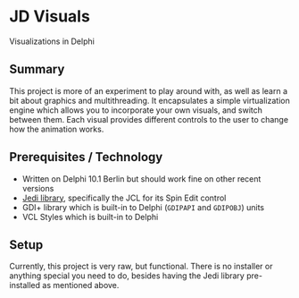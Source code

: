 # JD Visuals
Visualizations in Delphi

## Summary

This project is more of an experiment to play around with, as well as learn a bit about graphics and multithreading. It encapsulates a simple virtualization engine which allows you to incorporate your own visuals, and switch between them. Each visual provides different controls to the user to change how the animation works.

## Prerequisites / Technology

 - Written on Delphi 10.1 Berlin but should work fine on other recent versions
 - [Jedi library](https://www.delphi-jedi.org/), specifically the JCL for its Spin Edit control
 - GDI+ library which is built-in to Delphi (`GDIPAPI` and `GDIPOBJ`) units
 - VCL Styles which is built-in to Delphi

## Setup

Currently, this project is very raw, but functional. There is no installer or anything special you need to do, besides having the Jedi library pre-installed as mentioned above. 
